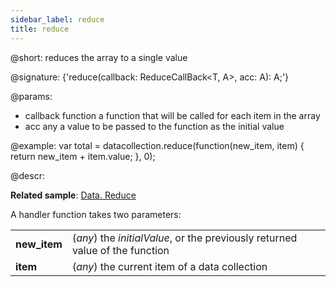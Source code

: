 ```yaml
---
sidebar_label: reduce
title: reduce
---          
```


@short: reduces the array to a single value

@signature: {'reduce<A>(callback: ReduceCallBack<T, A>, acc: A): A;'}

@params:

- callback			function		a function that will be called for each item in the array
- acc          any             a value to be passed to the function as the initial value

@example:
var total = datacollection.reduce(function(new_item, item) {
    return new_item + item.value;
}, 0);



@descr:

**Related sample**: [Data. Reduce](https://snippet.dhtmlx.com/pv7hewc7)

A handler function takes two parameters:

<table>
	<tbody>
        <tr>
			<td><b>new_item</b></td>
			<td>(<i>any</i>) the <i>initialValue</i>, or the previously returned value of the function</td>
		</tr>
        <tr>
			<td><b>item</b></td>
			<td>(<i>any</i>) the current item of a data collection</td>
		</tr>
    </tbody>
</table>

